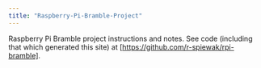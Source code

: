 ```yaml
---
title: "Raspberry-Pi-Bramble-Project"
---
```

Raspberry Pi Bramble project instructions and notes. See code (including that which generated this site) at [https://github.com/r-spiewak/rpi-bramble].

